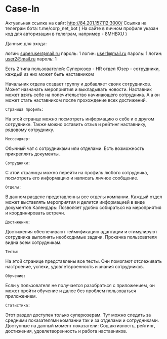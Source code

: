 # Case-In

Актуальная ссылка на сайт: http://84.201.157.112:3000/
Ссылка на телеграм бота: t.me/corp_net_bot ( На сайте в личном профиле указан код для авторизации в телеграм, например - 8MHBXU )

Данные для входа:

логин: superuser@mail.ru	пароль: 1
логин: user1@mail.ru    	пароль: 1
логин: user2@mail.ru 		пароль: 1
	
Есть 2 типа пользователей:
   Суперюзер - HR отдел
   Юзер - сотрудники, каждый из них может быть наставником
    

Начальник отдела создает группу и добавляет своих сотрудников. Может назначать мероприятия и выкладывать новости.
Наставник может взять себе на попечительство начинающего сотрудника. А а он может стать наставником после прохождение всех достижений.

	Страница профиль:
На этой странце можно посмотреть информацию о себе и о другом сотруднике. Также можно оставить отзыв и рейтинг наставнику, рядовому сотруднику. 

	Мессенджер:
Обычный чат с сотрудниками или отделами. Есть возможность прикреплять документы.

	Сотрудники:
С этой страницы можно перейти на профиль любого сотрудника, посмотреть его информацию и написать личное сообщение. 

	Отделы:
В данном разделе представленны все отделы компании. Каждый отдел может выставлять мероприятия и делится информацией в виде документов
	Календарь:
Позволяет удобно собираться на мероприятия и координировать встречи.

	Достижения:
Достижения обеспечивают геймификацию адаптации и стимулируют сотрудника выполнять необходимые задачи. Прокачка пользователя видна всем сотрудникам.

	Тесты:
На этой странице представлены все тесты. Они помогают отслеживать настроение, успехи, удовлетвроенность и знания сотрудников.

	Обучение:
Если у пользователя не получается разобраться с приложением, он может пройти обучение и далее без проблем пользоваться приложением.

	Статистика:
Этот раздел доступен только суперюзерам. Тут можно следить за средними показателями компании так и за отделами и сотрудниками. Доступные на данный момент показатели: Соц.активность, рейтинг, достижения, удовлетворенность и работа наставников.
